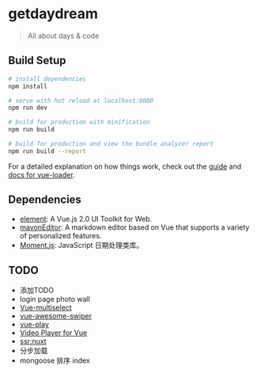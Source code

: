 # getdaydream

> All about days & code

## Build Setup

``` bash
# install dependencies
npm install

# serve with hot reload at localhost:8080
npm run dev

# build for production with minification
npm run build

# build for production and view the bundle analyzer report
npm run build --report
```

For a detailed explanation on how things work, check out the [guide](http://vuejs-templates.github.io/webpack/) and [docs for vue-loader](http://vuejs.github.io/vue-loader).

## Dependencies
- [element](http://element-cn.eleme.io/#/zh-CN/component/installation): A Vue.js 2.0 UI Toolkit for Web.
- [mavonEditor](https://github.com/hinesboy/mavonEditor): A markdown editor based on Vue that supports a variety of personalized features.
- [Moment.js](http://momentjs.cn/): JavaScript 日期处理类库。

## TODO
* 添加TODO
* login page photo wall
* [Vue-multiselect](https://vue-multiselect.js.org/)
* [vue-awesome-swiper](https://github.com/surmon-china/vue-awesome-swiper)
* [vue-play](https://github.com/vue-play/vue-play)
* [Video Player for Vue](https://surmon-china.github.io/vue-video-player/)
* [ssr:nuxt](https://zh.nuxtjs.org/guide/installation)
* 分步加载
* mongoose 排序 index